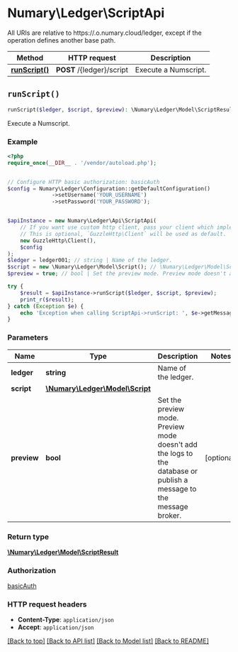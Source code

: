 # Numary\Ledger\ScriptApi

All URIs are relative to https://.o.numary.cloud/ledger, except if the operation defines another base path.

| Method | HTTP request | Description |
| ------------- | ------------- | ------------- |
| [**runScript()**](ScriptApi.md#runScript) | **POST** /{ledger}/script | Execute a Numscript. |


## `runScript()`

```php
runScript($ledger, $script, $preview): \Numary\Ledger\Model\ScriptResult
```

Execute a Numscript.

### Example

```php
<?php
require_once(__DIR__ . '/vendor/autoload.php');


// Configure HTTP basic authorization: basicAuth
$config = Numary\Ledger\Configuration::getDefaultConfiguration()
              ->setUsername('YOUR_USERNAME')
              ->setPassword('YOUR_PASSWORD');


$apiInstance = new Numary\Ledger\Api\ScriptApi(
    // If you want use custom http client, pass your client which implements `GuzzleHttp\ClientInterface`.
    // This is optional, `GuzzleHttp\Client` will be used as default.
    new GuzzleHttp\Client(),
    $config
);
$ledger = ledger001; // string | Name of the ledger.
$script = new \Numary\Ledger\Model\Script(); // \Numary\Ledger\Model\Script
$preview = true; // bool | Set the preview mode. Preview mode doesn't add the logs to the database or publish a message to the message broker.

try {
    $result = $apiInstance->runScript($ledger, $script, $preview);
    print_r($result);
} catch (Exception $e) {
    echo 'Exception when calling ScriptApi->runScript: ', $e->getMessage(), PHP_EOL;
}
```

### Parameters

| Name | Type | Description  | Notes |
| ------------- | ------------- | ------------- | ------------- |
| **ledger** | **string**| Name of the ledger. | |
| **script** | [**\Numary\Ledger\Model\Script**](../Model/Script.md)|  | |
| **preview** | **bool**| Set the preview mode. Preview mode doesn&#39;t add the logs to the database or publish a message to the message broker. | [optional] |

### Return type

[**\Numary\Ledger\Model\ScriptResult**](../Model/ScriptResult.md)

### Authorization

[basicAuth](../../README.md#basicAuth)

### HTTP request headers

- **Content-Type**: `application/json`
- **Accept**: `application/json`

[[Back to top]](#) [[Back to API list]](../../README.md#endpoints)
[[Back to Model list]](../../README.md#models)
[[Back to README]](../../README.md)

